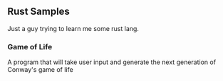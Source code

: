 ## Rust Samples

Just a guy trying to learn me some rust lang.

### Game of Life

A program that will take user input and generate the next generation of Conway's game of life